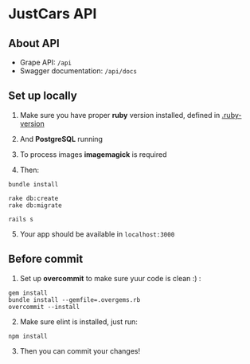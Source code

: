 # JustCars API

## About API

* Grape API: `/api`
* Swagger documentation: `/api/docs`

## Set up locally

1. Make sure you have proper **ruby** version installed, defined in [.ruby-version](.ruby-version)

2. And **PostgreSQL** running

3. To process images **imagemagick** is required

4. Then:
  ```
  bundle install

  rake db:create
  rake db:migrate

  rails s
  ```

5. Your app should be available in `localhost:3000`

## Before commit

1. Set up **overcommit** to make sure yuur code is clean :) :

  ```
  gem install
  bundle install --gemfile=.overgems.rb
  overcommit --install
  ```

2. Make sure elint is installed, just run:
  ```
  npm install
  ```

3. Then you can commit your changes!
